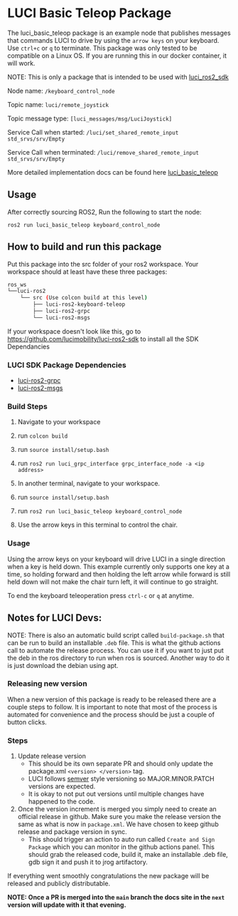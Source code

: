 # LUCI Basic Teleop Package

The luci_basic_teleop package is an example node that publishes messages that commands LUCI to drive by using the `arrow keys` on your keyboard. Use `ctrl+c` or `q` to terminate.
This package was only tested to be compatible on a Linux OS. If you are running this in our docker container, it will work.

NOTE: This is only a package that is intended to be used with [luci_ros2_sdk](https://github.com/lucimobility/luci-ros2-sdk)

Node name: `/keyboard_control_node`

Topic name: `luci/remote_joystick`

Topic message type: `[luci_messages/msg/LuciJoystick]`

Service Call when started: `/luci/set_shared_remote_input std_srvs/srv/Empty`

Service Call when terminated: `/luci/remove_shared_remote_input std_srvs/srv/Empty`

More detailed implementation docs can be found here [luci_basic_teleop](docs/teleop.md)

## Usage ##

After correctly sourcing ROS2, Run the following to start the node:

`ros2 run luci_basic_teleop keyboard_control_node`

## How to build and run this package ##
Put this package into the src folder of your ros2 workspace. Your workspace should at least have these three packages:
```bash
ros_ws
└──luci-ros2
    └── src (Use colcon build at this level)
        ├── luci-ros2-keyboard-teleop
        ├── luci-ros2-grpc
        └── luci-ros2-msgs
```

If your workspace doesn't look like this, go to https://github.com/lucimobility/luci-ros2-sdk to install all the SDK Dependancies

### LUCI SDK Package Dependencies ###
- [luci-ros2-grpc](https://github.com/lucimobility/luci-ros2-grpc)
- [luci-ros2-msgs](https://github.com/lucimobility/luci-ros2-msgs)


### Build Steps ###
1. Navigate to your workspace
2. run `colcon build`
3. run `source install/setup.bash`
4. run `ros2 run luci_grpc_interface grpc_interface_node -a <ip address>`

1. In another terminal, navigate to your workspace.
2. run `source install/setup.bash`
3. run `ros2 run luci_basic_teleop keyboard_control_node`
4. Use the arrow keys in this terminal to control the chair.

### Usage ###
Using the arrow keys on your keyboard will drive LUCI in a single direction when a key is held down. This example currently only supports one key at a time, so holding forward and then holding the left arrow while forward is still held down will not make the chair turn left, it will continue to go straight.

To end the keyboard teleoperation press `ctrl-c` or `q` at anytime.

## Notes for LUCI Devs: ##
NOTE: There is also an automatic build script called `build-package.sh` that can be run to build an installable `.deb` file. This is what the github actions call to automate the release process. You can use it if you want to just put the deb in the ros directory to run when ros is sourced. Another way to do it is just download the debian using apt. 

### Releasing new version ###
When a new version of this package is ready to be released there are a couple steps to follow. It is important to note that most of the process is automated for convenience and the process should be just a couple of button clicks. 

### Steps ### 
1. Update release version
    - This should be its own separate PR and should only update the package.xml `<version> </version>` tag. 
    - LUCI follows [semver](https://semver.org/) style versioning so MAJOR.MINOR.PATCH versions are expected.
    - It is okay to not put out versions until multiple changes have happened to the code. 
2. Once the version increment is merged you simply need to create an official release in github. Make sure you make the release version the same as what is now in `package.xml`. We have chosen to keep github release and package version in sync.
    - This should trigger an action to auto run called `Create and Sign Package` which you can monitor in the github actions panel. This should grab the released code, build it, make an installable .deb file, gdb sign it and push it to jrog artifactory.  

If everything went smoothly congratulations the new package will be released and publicly distributable. 


<b>NOTE: Once a PR is merged into the `main` branch the docs site in the `next` version will update with it that evening.</b>
